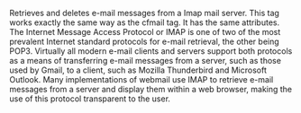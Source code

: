 Retrieves and deletes e-mail messages from a Imap mail server.
		This tag works exactly the same way as the cfmail tag. It has the same attributes.
		The Internet Message Access Protocol or IMAP is one of two of the most prevalent Internet standard protocols for e-mail retrieval,
		the other being POP3. Virtually all modern e-mail clients and servers support both protocols as a means of transferring e-mail messages from a server,
		such as those used by Gmail, to a client, such as Mozilla Thunderbird and Microsoft Outlook.
		Many implementations of webmail use IMAP to retrieve e-mail messages from a server and display them within a web browser,
		making the use of this protocol transparent to the user.
		